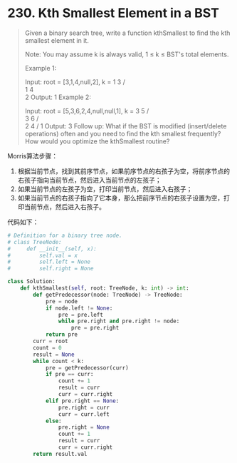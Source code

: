 # 230. Kth Smallest Element in a BST

> Given a binary search tree, write a function kthSmallest to find the kth smallest element in it.
>
> Note:
> You may assume k is always valid, 1 ≤ k ≤ BST's total elements.
>
> Example 1:
>
> Input: root = [3,1,4,null,2], k = 1
>    3
>   / \
>  1   4
>   \
>    2
> Output: 1
> Example 2:
>
> Input: root = [5,3,6,2,4,null,null,1], k = 3
>        5
>       / \
>      3   6
>     / \
>    2   4
>   /
>  1
> Output: 3
> Follow up:
> What if the BST is modified (insert/delete operations) often and you need to find the kth smallest frequently? How would you optimize the kthSmallest routine?

Morris算法步骤：

1. 根据当前节点，找到其前序节点，如果前序节点的右孩子为空，将前序节点的右孩子指向当前节点，然后进入当前节点的左孩子；
2. 如果当前节点的左孩子为空，打印当前节点，然后进入右孩子；
3. 如果当前节点的右孩子指向了它本身，那么把前序节点的右孩子设置为空，打印当前节点，然后进入右孩子。

代码如下：

```python
# Definition for a binary tree node.
# class TreeNode:
#     def __init__(self, x):
#         self.val = x
#         self.left = None
#         self.right = None

class Solution:
    def kthSmallest(self, root: TreeNode, k: int) -> int:
        def getPredecessor(node: TreeNode) -> TreeNode:
            pre = node
            if node.left != None:
                pre = pre.left
                while pre.right and pre.right != node:
                    pre = pre.right
            return pre
        curr = root
        count = 0
        result = None
        while count < k:
            pre = getPredecessor(curr)
            if pre == curr:
                count += 1
                result = curr
                curr = curr.right
            elif pre.right == None:
                pre.right = curr
                curr = curr.left
            else:
                pre.right = None
                count += 1
                result = curr
                curr = curr.right
        return result.val
```

